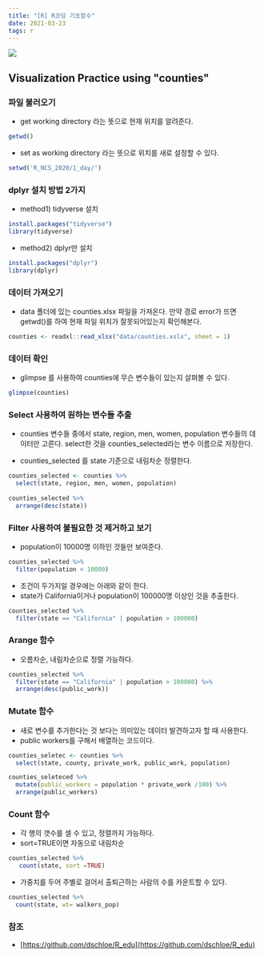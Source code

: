 ```yaml
---
title: "[R] R코딩 기초함수"
date: 2021-03-23
tags: r
---
```

![](/hueman_images/sample2.png)
## Visualization Practice using "counties"
### 파일 불러오기
- get working directory 라는 뜻으로 현재 위치를 알려준다.
```r
getwd()
```
- set as working directory 라는 뜻으로 위치를 새로 설정할 수 있다.
```r
setwd('R_NCS_2020/1_day/')
```
 

### dplyr 설치 방법 2가지
- method1) tidyverse 설치 
```r
install.packages("tidyverse")
library(tidyverse)
```
- method2) dplyr만 설치 
```r
install.packages("dplyr")
library(dplyr)
```

### 데이터 가져오기
- data 폴더에 있는 counties.xlsx 파일을 가져온다. 
만약 경로 error가 뜨면 getwd()를 하여 현재 파일 위치가 잘못되어있는지 확인해본다.
  
```r 
counties <- readxl::read_xlsx("data/counties.xslx", sheet = 1)
```


### 데이터 확인
- glimpse 를 사용하여 counties에 무슨 변수들이 있는지 살펴볼 수 있다. 
```r
glimpse(counties) 
```

### Select 사용하여 원하는 변수들 추출
- counties 변수들 중에서 state, region, men, women, population 변수들의 데이터만 고른다.
select한 것을 counties_selected라는 변수 이름으로 저장한다.

- counties_selected 를 state 기준으로 내림차순 정렬한다. 
```r
counties_selected <- counties %>% 
  select(state, region, men, women, population)
  
counties_selected %>% 
  arrange(desc(state))
```


### Filter 사용하여 불필요한 것 제거하고 보기
- population이 10000명 이하인 것들만 보여준다.
```r
counties_selected %>% 
  filter(population < 10000)
```
- 조건이 두가지일 경우에는 아래와 같이 한다. 
- state가 California이거나 population이 100000명 이상인 것을 추출한다. 
```r
counties_selected %>% 
  filter(state == "California" | population > 100000)
```

### Arange 함수
- 오름차순, 내림차순으로 정렬 가능하다.
```r
counties_selected %>% 
  filter(state == "California" | population > 100000) %>%
  arrange(desc(public_work))
```

### Mutate 함수
- 새로 변수를 추가한다는 것 보다는 의미있는 데이터 발견하고자 할 때 사용한다. 
- public workers를 구해서 배열하는 코드이다. 
```r
counties_seletec <- counties %>%
  select(state, county, private_work, public_work, population)

counties_seleteced %>%
  mutate(public_workers = population * private_work /100) %>%
  arrange(public_workers) 
```

### Count 함수
- 각 행의 갯수를 셀 수 있고, 정렬까지 가능하다.
-  sort=TRUE이면 자동으로 내림차순
```r
counties_selected %>%
   count(state, sort =TRUE)
```
- 가중치를 두어 주별로 걸어서 출퇴근하는 사람의 수를 카운트할 수 있다. 
```r
counties_selected %>%
  count(state, wt= walkers_pop)
```

### 참조
- [https://github.com/dschloe/R_edu](https://github.com/dschloe/R_edu)